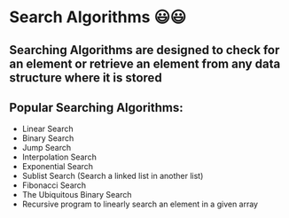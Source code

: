 # Search Algorithms :smiley::smiley:
Searching Algorithms are designed to check for an element or retrieve an element from any data structure where it is stored
---
## Popular Searching Algorithms:
- Linear Search
- Binary Search
- Jump Search
- Interpolation Search
- Exponential Search
- Sublist Search (Search a linked list in another list)
- Fibonacci Search
- The Ubiquitous Binary Search
- Recursive program to linearly search an element in a given array

